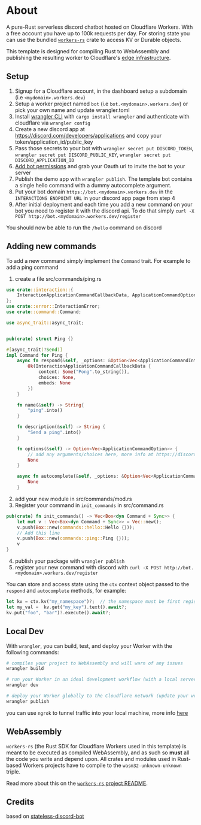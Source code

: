 
# About

A pure-Rust serverless discord chatbot hosted on Cloudflare Workers. With a free account you have up to 100k requests per day. For storing state you can use the bundled [`workers-rs`](https://github.com/cloudflare/workers-rs) crate to access KV or Durable objects.

This template is designed for compiling Rust to WebAssembly and publishing the resulting worker to 
Cloudflare's [edge infrastructure](https://www.cloudflare.com/network/).


## Setup

1. Signup for a Cloudflare account, in the dashboard setup a subdomain (i.e `<mydomain>.workers.dev`)
2. Setup a worker project named `bot` (i.e `bot.<mydomain>.workers.dev`) or pick your own name and update wrangler.toml
3. Install [wrangler CLI](https://github.com/cloudflare/wrangler) with `cargo install wrangler` and authenticate with cloudflare via `wrangler config`
4. Create a new discord app at https://discord.com/developers/applications and copy your token/application_id/public_key
5. Pass those secrets to your bot with `wrangler secret put DISCORD_TOKEN`, `wrangler secret put DISCORD_PUBLIC_KEY`, `wrangler secret put DISCORD_APPLICATION_ID`
6. [Add bot permissions](https://discord.com/developers/docs/tutorials/hosting-on-cloudflare-workers#adding-bot-permissions) and grab your Oauth url to invite the bot to your server
7. Publish the demo app with `wrangler publish`. The template bot contains a single hello command with a dummy autocomplete argument.
8. Put your bot domain `https://bot.<mydomain>.workers.dev` in the `INTERACTIONS ENDPOINT URL` in your discord app page from step 4
9. After initial deployment and each time you add a new command on your bot you need to register it with the discord api. To do that simply `curl -X POST http://bot.<mydomain>.workers.dev/register`

You should now be able to run the `/hello` command on discord 


## Adding new commands

To add a new command simply implement the `Command` trait. For example to add a ping command

1. create a file src/commands/ping.rs

``` rust
use crate::interaction::{
    InteractionApplicationCommandCallbackData, ApplicationCommandOption, ApplicationCommandOptionChoice, ApplicationCommandInteractionDataOption, ApplicationCommandOptionType
};
use crate::error::InteractionError;
use crate::command::Command;

use async_trait::async_trait;


pub(crate) struct Ping {}

#[async_trait(?Send)]
impl Command for Ping {
    async fn respond(&self, _options: &Option<Vec<ApplicationCommandInteractionDataOption>>, _ctx: &mut worker::RouteContext<()>) -> Result<InteractionApplicationCommandCallbackData, InteractionError>{
        Ok(InteractionApplicationCommandCallbackData {
            content: Some("Pong".to_string()),
            choices: None,
            embeds: None
        })
    }

    fn name(&self) -> String{
        "ping".into()
    }

    fn description(&self) -> String {
        "Send a ping".into()
    }

    fn options(&self) -> Option<Vec<ApplicationCommandOption>> {
        // add any arguments/choices here, more info at https://discord.com/developers/docs/interactions/application-commands#application-command-object-application-command-option-structure
        None
    }

    async fn autocomplete(&self, _options: &Option<Vec<ApplicationCommandInteractionDataOption>>, _ctx: &mut worker::RouteContext<()>) -> 
        None
    }

```
2. add your new module in src/commands/mod.rs
3. Register your command in  `init_commands` in src/command.rs 
``` rust
pub(crate) fn init_commands() -> Vec<Box<dyn Command + Sync>> {
    let mut v : Vec<Box<dyn Command + Sync>> = Vec::new();
    v.push(Box::new(commands::hello::Hello {}));
    // Add this line
    v.push(Box::new(commands::ping::Ping {}));
    v
}
```
4. publish your package with `wrangler publish`
5. register your new command with discord with `curl -X POST http://bot.<mydomain>.workers.dev/register`

You can store and access state using the `ctx` context object passed to the `respond` and `autocomplete` methods, for example:

``` rust
let kv = ctx.kv("my_namespace")?;  // the namespace must be first registered on cloudflare dashboard
let my_val =  kv.get("my_key").text().await?;
kv.put("foo", "bar")?.execute().await?;

```

## Local Dev 


With `wrangler`, you can build, test, and deploy your Worker with the following commands: 

```bash
# compiles your project to WebAssembly and will warn of any issues
wrangler build 

# run your Worker in an ideal development workflow (with a local server, file watcher & more)
wrangler dev

# deploy your Worker globally to the Cloudflare network (update your wrangler.toml file for configuration)
wrangler publish
```

you can use `ngrok` to tunnel traffic into your local machine, more info [here](https://discord.com/developers/docs/tutorials/hosting-on-cloudflare-workers#setting-up-ngrok)

## WebAssembly

`workers-rs` (the Rust SDK for Cloudflare Workers used in this template) is meant to be executed as 
compiled WebAssembly, and as such so **must** all the code you write and depend upon. All crates and
modules used in Rust-based Workers projects have to compile to the `wasm32-unknown-unknown` triple. 

Read more about this on the [`workers-rs` project README](https://github.com/cloudflare/workers-rs).

## Credits

based on [stateless-discord-bot](https://github.com/siketyan/stateless-discord-bot)